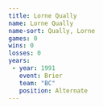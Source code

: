 ```yaml
---
title: Lorne Qually
name: Lorne Qually
name-sort: Qually, Lorne
games: 0
wins: 0
losses: 0
years:
 - year: 1991
   event: Brier
   team: "BC"
   position: Alternate
---
```

